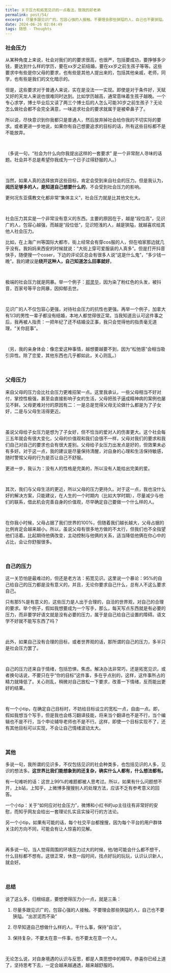```yaml
---
title: 关于压力和拓宽见识的一点看法，致我的好老弟
permalink: post/54/
excerpt: 尽量多跟见识广的，包容心强的人接触。不要理会那些狭隘的人，自己也不要狭隘。“出淤泥而不染”<br>尽早知道自己想做什么样的人，干什么事，保持“自洽”。<br>保持复杂，不要太在意一件事，也不要太在意一个人。
date: 2024-06-26 02:04:49
tags: 随想 - Thoughts
---
```


### 社会压力

从某种角度上来说，社会对我们的的要求很高，也很严，包括要成功，要挣够多少钱，要达到什么样的学历，要在xx岁之前结婚，要在xx岁之前生孩子等等。这些要求中有些是你父母的要求，也有些是其他人提出来的，包括其他亲戚，老师，同学，也有些是我们的文化暗示的。

但是，这些要求对于普通人来说，实在是没法一一实现。即使是对于条件好，天赋又好的天龙人来说也很难同时达到。比如学历越高，通常意味着生孩子越晚。一个专心求学，博士毕业后又读了两三个博士后的人怎么可能30岁之前生孩子？无论怎么做社会都不会完全满意，一味追求社会的要求就属于是被牵鼻子了。

所以说，尽快意识到你我都只是普通人，然后放弃掉社会给你我的不切实际的要求。或者更进一步地说，如果你有自己想要追求的目标的话，所有这些目标都不是不能放弃。

<br>

（多说一句，“社会为什么向你我提出这样的一套要求” 是一个非常耐人寻味的话题。社会并不总是希望你我成为一个日子过得舒服的人。）

<br>

当然，如果人真的选择放弃这些目标，肯定会受到来自社会的压力。但是我认为，**阅历足够多的人，是知道自己想要什么的**，不会受到社会压力的影响。

更何况东亚儒教文化都非常“集体主义”，社会压力就是比其他文化大。

<br>

社会压力其实是一个非常没有意义的东西。主要的原因在于，越是“段位高”，见识广的人，包容心越强，而越是“段位低”，见识短浅的人，越是狭隘，就越喜欢给其他人社会压力。

比如，在上海广州等国际大都市，街上经常会有穿cos服的人，但在咱家那边就几乎没有。我妈妈来西安的时候就说：“大街上穿可爱服装的人真多”。但是打开抖音快手，随便搜一个coser，下边的评论区总会有很多人说“这是什么鬼”，“多少钱一晚”。我的建议是**绕开这种人，自己知道怎么回事就好**。

<br>

极端的社会压力就是网暴。举一个例子：[郑灵华](https://news.cctv.com/2023/02/22/ARTI6A4aGGVOh6oDNnUkT47V230222.shtml)，因为染了粉红色的头发，被抖音，百家号等平台网暴，因抑郁去世。

<br>

见识广的人不仅包容心更强，对待社会压力的抗性也更强。再举一个例子，加拿大有1/3的男性一辈子都没有结婚，本地人都觉得很正常。当我知道且认可这件事之后，我再被人指责：一把年纪了还不结婚没正事，我只会觉得他的指责毫无道理，“关你屁事”。

<br>

（另，我的亲身体会：像恋爱这种事情，越想要越要不到，因为“松弛感”会相当吸引异性。除了恋爱，其他东西也几乎都如此，关心则乱。）

<br>

### 父母压力

来自父母的压力会比社会压力更难招架一点。这里我承认，一些父母相当不好对付，掌控性极强，甚至会直接影响子女的生活，父母把孩子逼成精神病的案例也屡见不鲜。父母更难对付的原因有二：一是总是觉得父母无论做什么都是为了子女好，二是与父母生活得更近。

<br>

虽说父母给子女压力是想为了子女好，但不恰当的爱对人的伤害更大。这个社会每三五年就会有很大变化，父母的价值观和我们会很不一样，父母对我们的要求和我们自己对自己的要求也会有很大差别。父母给子女压力出发点是好的，但效果未必有多好。对于这一点，我的建议是尽量保持清醒，对自身的心理和生活保持敏感，随时警惕父母的行为是否让自己不舒服。

更进一步，我认为：没有人的性格是完美的，所以没有人能给出完美的爱。

<br>

其次，我们与父母生活的更近，所以父母的压力更持久。对于这一点，我也没什么好的解决方案，只能建议，在人生的一个时期内（比如大学时期），尽量减少与他们的联系，借此机会完善自身的价值观，尽早确定自己要做一个什么样的人。

<br>

在你我小时候，父母占据了我们世界的100%，但随着我们越长越大，父母占据的比例肯定会越来越小。所以，虽说父母有很多地方做的不太行，但我们也不全指望他们活着。比起期待他俩改变，主动控制与他俩的关系，适当降低他俩在你心中的占比，会让你舒服很多。

<br>

### 自己的压力

这一关恐怕是最难过的，但还是老方法：拓宽见识。这里说一个暴论：95%的自己给自己的压力都是没有意义的，并且，无论你要求自己什么，总有人不这么要求自己。

只有那5%是有意义的，这些压力是人出于合理的，自洽的世界观，对自己的合理的要求。举个例子，假如我想要成为一个写手，那么，每天写点东西就是有必要的压力，而非要学好语文就是没有必要的压力，属于是自己给自己设置的障碍。语文学不好就不能写东西了吗？

<br>

此外，如果自己没有合理的目标，或者世界观的话，那所谓的自己的压力，多半只是社会压力罢了。

<br>

自己的压力还来自于情绪，包括恐惧，焦虑。解决办法非常巧，还是拓宽见识，或者换句话说，不要只在乎“你的目标”这件事，多在乎点别的，这样，这件事所占的精力就降低了。关心则乱，稍微对自己放松一下要求，改善一下情绪，反而能出更好的结果。

<br>

有一个小tip，在确定自己目标时，不妨给目标设立的宽松一点，自由一点。即，假如我想当个写手，但是我也会练习翻译技能，将来当个翻译也不是不行，当个编辑也不是不行，当个申论辅导老师也不是不行。这样，即使一个目标实现不了，还有其他目标可以实现，不会让自己情绪波动太大。

<br>

### 其他

多说一句，我所谓的见识多，不仅包括见识的社会种类多，也包括见识的人多，见识的想法多。**这世界比我们能想象到的还复杂，确实什么人都有，什么想法都有。**

有一句难听的话：这世上99%的难题都被人思考过。所以，如果有什么问题想不开，上b站，上知乎，上微博多搜搜别人的处理方法，应该不乏有参考意义的回答。

一个小tip：关于“如何应对社会压力”，微博和小红书的up主往往有非常好的安慰，而知乎网友会给出一套理论扎实且实操可行的方法论。

另一个小tip，如果有可能的话，每个社交平台都搜搜，因为每个平台的用户群体关注的方向不同，可能会有让人惊喜的见解。

<br>

再多说一句，当人觉得周围的环境压力过大的时候，他/她可能会什么都不想干，什么目标都不想有。这很正常，休息一段时间，找点好玩的玩玩，认识认识新人，就会好。

<br>

### 总结

说了这么多，归根结底，要想使得压力小一点，就是三条：

1. 尽量多跟见识广的，包容心强的人接触。不要理会那些狭隘的人，自己也不要狭隘。“出淤泥而不染”

2. 尽早知道自己想做什么样的人，干什么事，保持“自洽”。
   
3. 保持复杂，不要太在意一件事，也不要太在意一个人。

<br>

无论怎么说，对自身境遇的认识与反思，都是人类思想中的精华。恭喜你已经上道了，坚持思考下去，一定会越来越通透，越来越舒服的。